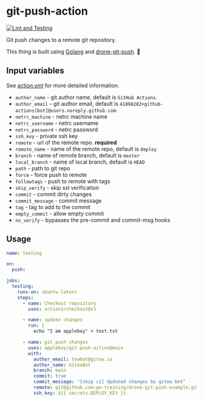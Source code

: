 # git-push-action

[![Lint and Testing](https://github.com/appleboy/git-push-action/actions/workflows/testing.yml/badge.svg?branch=main)](https://github.com/appleboy/git-push-action/actions/workflows/testing.yml)

Git push changes to a remote git repository.

This thing is built using [Golang](https://go.dev) and [drone-git-push](https://github.com/appleboy/drone-git-push). 🚀

## Input variables

See [action.yml](./action.yml) for more detailed information.

* `author_name` - git author name, default is `GitHub Actions`.
* `author_email` - git author email, default is `41898282+github-actions[bot]@users.noreply.github.com`.
* `netrc_machine` - netrc machine name
* `netrc_username` - netrc username
* `netrc_password` - netrc password
* `ssh_key` - private ssh key
* `remote` - url of the remote repo. **required**
* `remote_name` - name of the remote repo, default is `deploy`
* `branch` - name of remote branch, default is `master`
* `local_branch` - name of local branch, default is `HEAD`
* `path` - path to git repo
* `force` - force push to remote
* `followtags` - push to remote with tags
* `skip_verify` - skip ssl verification
* `commit` - commit dirty changes
* `commit_message` - commit message
* `tag` - tag to add to the commit
* `empty_commit` - allow empty commit
* `no_verify` - bypasses the pre-commit and commit-msg hooks

## Usage

```yaml
name: testing

on:
  push:

jobs:
  testing:
    runs-on: ubuntu-latest
    steps:
      - name: Checkout repository
        uses: actions/checkout@v3

      - name: update changes
        run: |
          echo "I am appleboy" > test.txt

      - name: git push changes
        uses: appleboy/git-push-action@main
        with:
          author_email: teabot@gitea.io
          author_name: GiteaBot
          branch: main
          commit: true
          commit_message: "[skip ci] Updated changes by gitea bot"
          remote: git@github.com:go-training/drone-git-push-example.git
          ssh_key: ${{ secrets.DEPLOY_KEY }}
```
